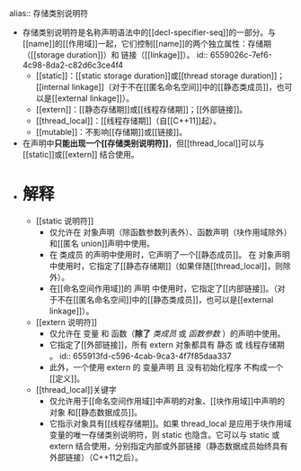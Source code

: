 alias:: 存储类别说明符

- 存储类别说明符是名称声明语法中的[[decl-specifier-seq]]的一部分。与[[name]]的[[作用域]]一起，它们控制[[name]]的两个独立属性：存储期（[[storage duration]]）和 链接（[[linkage]]）。
  id:: 6559026c-7ef6-4c98-8da2-c82d6c3ce4f4
	- [[static]]：[[static storage duration]]或[[thread storage duration]]；[[internal linkage]]（对于不在[[匿名命名空间]]中的[[静态类成员]]，也可以是[[external linkage]]）。
	- [[extern]]：[[静态存储期]]或[[线程存储期]]；[[外部链接]]。
	- [[thread_local]]：[[线程存储期]]（自[[C++11]]起）。
	- [[mutable]]：不影响[[存储期]]或[[链接]]。
- 在声明中**只能出现一个[[存储类别说明符]]**，但[[thread_local]]可以与 [[static]]或[[extern]] 结合使用。
- # 解释
	- [[static 说明符]]
		- 仅允许在 对象声明（除函数参数列表外）、函数声明（块作用域除外）和[[匿名 union]]声明中使用。
		- 在 类成员 的声明中使用时，它声明了一个[[静态成员]]。
		  在 对象声明 中使用时，它指定了[[静态存储期]]（如果伴随[[thread_local]]，则除外）。
		- 在[[命名空间作用域]]的 声明 中使用时，它指定了[[内部链接]]。（对于不在[[匿名命名空间]]中的[[静态类成员]]，也可以是[[external linkage]]）。
	- [[extern 说明符]]
		- 仅允许在 变量 和 函数（**除了** *类成员* 或 *函数参数* ）的声明中使用。
		- 它指定了[[外部链接]]，所有 extern 对象都具有 静态 或 线程存储期 。
		  id:: 655913fd-c596-4cab-9ca3-4f7f85daa337
		- 此外，一个使用 extern 的 变量声明 且 没有初始化程序 不构成一个[[定义]]。
	- [[thread_local]]关键字
		- 仅允许用于[[命名空间作用域]]中声明的对象、[[块作用域]]中声明的对象 和[[静态数据成员]]。
		- 它指示对象具有[[线程存储期]]。如果 thread_local 是应用于块作用域变量的唯一存储类别说明符，则 static 也隐含。它可以与 static 或 extern 结合使用，分别指定内部或外部链接（静态数据成员始终具有外部链接）（C++11之后）。